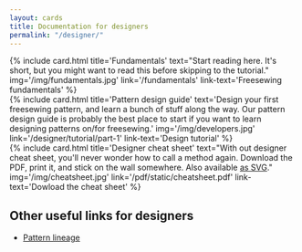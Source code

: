 ```yaml
---
layout: cards
title: Documentation for designers
permalink: "/designer/"
---
```

<div class="container">
    <div class="row">
        <div class="col-md-4 mt-5">
            {% include card.html 
                title='Fundamentals'
                text="Start reading here. It's short, but you might want to read this before skipping to the tutorial."
                img='/img/fundamentals.jpg'
                link='/fundamentals'
                link-text='Freesewing fundamentals'
            %}
        </div>
        <div class="col-md-4 mt-5">
            {% include card.html 
                title='Pattern design guide'
                text='Design your first freesewing pattern, and learn a bunch of stuff along the way. Our pattern design guide is probably the best place to start if you want to learn designing patterns on/for freesewing.'
                img='/img/developers.jpg'
                link='/designer/tutorial/part-1'
                link-text='Design tutorial'
            %}
        </div>
        <div class="col-md-4 mt-5">
            {% include card.html 
                title='Designer cheat sheet'
                text="With out designer cheat sheet, you'll never wonder how to call a method again. Download the PDF, print it, and stick on the wall somewhere. Also available <a href=\"/img/svg/cheatsheet.svg\">as SVG</a>."
                img='/img/cheatsheet.jpg'
                link='/pdf/static/cheatsheet.pdf'
                link-text='Dowload the cheat sheet'
            %}
        </div>
    </div> <!-- .row -->
    <div class="row">
        <div class="col mt-5">
            <h2>Other useful links for designers</h2>
            <ul>
            <li><a href='patterns/lineage'>Pattern lineage</a></li>
            </ul>
        </div>
    </div> <!-- .row -->
</div> <!-- .container -->
